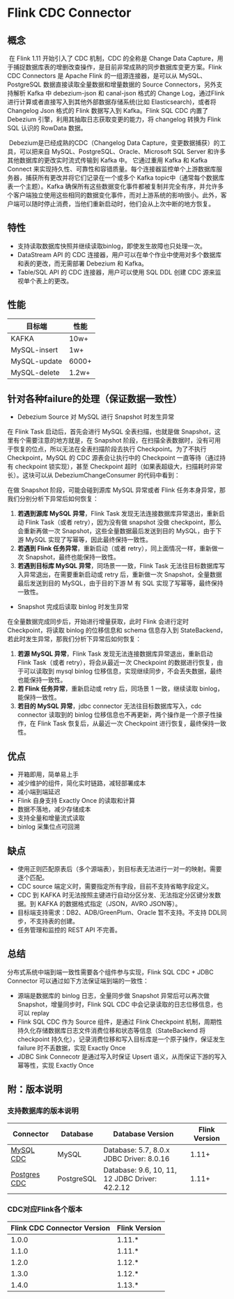 # Flink CDC Connector

## 概念

​        在 Flink 1.11 开始引入了 CDC 机制，CDC 的全称是 Change Data Capture，用于捕捉数据库表的增删改查操作，是目前非常成熟的同步数据库变更方案。Flink CDC Connectors 是 Apache Flink 的一组源连接器，是可以从 MySQL、PostgreSQL 数据直接读取全量数据和增量数据的 Source Connectors，另外支持解析 Kafka 中 debezium-json 和 canal-json 格式的 Change Log，通过Flink 进行计算或者直接写入到其他外部数据存储系统(比如 Elasticsearch)，或者将 Changelog Json 格式的 Flink 数据写入到 Kafka。Flink SQL CDC 内置了 Debezium 引擎，利用其抽取日志获取变更的能力，将 changelog 转换为 Flink SQL 认识的 RowData 数据。

​        Debezium是已经成熟的CDC（Changelog Data Capture，变更数据捕获）的工具，可以把来自 MySQL、PostgreSQL、Oracle、Microsoft SQL Server 和许多其他数据库的更改实时流式传输到 Kafka 中。 它通过重用 Kafka 和 Kafka Connect 来实现持久性、可靠性和容错质量。每个连接器监控单个上游数据库服务器，捕获所有更改并将它们记录在一个或多个 Kafka topic中（通常每个数据库表一个主题）。Kafka 确保所有这些数据变化事件都被复制并完全有序，并允许多个客户端独立使用这些相同的数据变化事件，而对上游系统的影响很小。此外，客户端可以随时停止消费，当他们重新启动时，他们会从上次中断的地方恢复。

## 特性

- 支持读取数据库快照并继续读取binlog，即使发生故障也只处理一次。
- DataStream API 的 CDC 连接器，用户可以在单个作业中使用对多个数据库和表的更改，而无需部署 Debezium 和 Kafka。
- Table/SQL API 的 CDC 连接器，用户可以使用 SQL DDL 创建 CDC 源来监视单个表上的更改。

## 性能

| 目标端       | 性能  |
| ------------ | ----- |
| KAFKA        | 10w+  |
| MySQL-insert | 1w+   |
| MySQL-update | 6000+ |
| MySQL-delete | 1.2w+ |

## 针对各种failure的处理（保证数据一致性）

- Debezium Source 对 MySQL 进行 Snapshot 时发生异常

在 Flink Task 启动后，首先会进行 MySQL 全表扫描，也就是做 Snapshot，这里有个需要注意的地方就是，在 Snapshot 阶段，在扫描全表数据时，没有可用于恢复的位点，所以无法在全表扫描阶段去执行 Checkpoint。为了不执行 Checkpoint，MySQL 的 CDC 源表会让执行中的 Checkpoint 一直等待（通过持有 checkpoint 锁实现），甚至 Checkpoint 超时（如果表超级大，扫描耗时非常长）。这块可以从 DebeziumChangeConsumer 的代码中看到：

在做 Snapshot 阶段，可能会碰到源库 MySQL 异常或者 Flink 任务本身异常，那我们分别分析下异常后如何恢复：

1. **若遇到源库 MySQL 异常**，Flink Task 发现无法连接数据库异常退出，重新启动 Flink Task（或者 retry），因为没有做 snapshot 没做 checkpoint，那么会重新再做一次 Snapshot，这些全量数据最后发送到目的 MySQL，由于下游 MySQL 实现了写幂等，因此最终保持一致性。
2. **若遇到 Flink 任务异常**，重新启动（或者 retry），同上面情况一样，重新做一次 Snapshot，最终也能保持一致性。
3. **若遇到目标库 MySQL 异常**，同场景一一致，Flink Task 无法往目标数据库写入异常退出，在需要重新启动或 retry 后，重新做一次 Snapshot，全量数据最后发送到目的 MySQL，由于目的下游 M 有 SQL 实现了写幂等，最终保持一致性。



- Snapshot 完成后读取 binlog 时发生异常

在全量数据完成同步后，开始进行增量获取，此时 Flink 会进行定时 Checkpoint，将读取 binlog 的位移信息和 schema 信息存入到 StateBackend，若此时发生异常，那我们分析下异常后如何恢复：

1. **若源 MySQL 异常**，Flink Task 发现无法连接数据库异常退出，重新启动 Flink Task（或者 retry），将会从最近一次 Checkpoint 的数据进行恢复，由于可以读取到 mysql binlog 位移信息，实现继续同步，不会丢失数据，最终也能保持一致性。
2. **若 Flink 任务异常**，重新启动或 retry 后，同场景 1 一致，继续读取 binlog，能保持一致性。
3. **若目的 MySQL 异常**，jdbc connector 无法往目标数据库写入，cdc connector 读取到的 binlog 位移信息也不再更新，两个操作是一个原子性操作，在 Flink Task 恢复后，从最近一次 Checkpoint 进行恢复，最终保持一致性。

## 优点

- 开箱即用，简单易上手
- 减少维护的组件，简化实时链路，减轻部署成本
- 减小端到端延迟
- Flink 自身支持 Exactly Once 的读取和计算
- 数据不落地，减少存储成本
- 支持全量和增量流式读取
- binlog 采集位点可回溯

## 缺点

- 使用正则匹配原表后（多个源端表），到目标表无法进行一对一的映射。需要逐个匹配。
- CDC source 端定义时，需要指定所有字段，目前不支持省略字段定义。
- CDC 到 KAFKA 时无法按照主键进行自动分区分发、无法指定分区键分发数据。到 KAFKA 的数据格式指定（JSON，AVRO JSON等）。
- 目标端支持需求：DB2、ADB/GreenPlum、Oracle 暂不支持。不支持 DDL同步，不支持表的创建。
- 任务管理和监控的 REST API 不完善。

## 总结

分布式系统中端到端一致性需要各个组件参与实现，Flink SQL CDC + JDBC Connector 可以通过如下方法保证端到端的一致性：

- 源端是数据库的 binlog 日志，全量同步做 Snapshot 异常后可以再次做 Snapshot，增量同步时，Flink SQL CDC 中会记录读取的日志位移信息，也可以 replay
- Flink SQL CDC 作为 Source 组件，是通过 Flink Checkpoint 机制，周期性持久化存储数据库日志文件消费位移和状态等信息（StateBackend 将 checkpoint 持久化），记录消费位移和写入目标库是一个原子操作，保证发生 failure 时不丢数据，实现 Exactly Once
- JDBC Sink Connecotr 是通过写入时保证 Upsert 语义，从而保证下游的写入幂等性，实现 Exactly Once

## 附：版本说明

### 支持数据库的版本说明

| Connector                                                    | Database   | Database Version                               | Flink Version |
| ------------------------------------------------------------ | ---------- | ---------------------------------------------- | ------------- |
| [MySQL CDC](https://github.com/ververica/flink-cdc-connectors/wiki/MySQL-CDC-Connector) | MySQL      | Database: 5.7, 8.0.x JDBC Driver: 8.0.16       | 1.11+         |
| [Postgres CDC](https://github.com/ververica/flink-cdc-connectors/wiki/Postgres-CDC-Connector) | PostgreSQL | Database: 9.6, 10, 11, 12 JDBC Driver: 42.2.12 | 1.11+         |

### CDC对应Flink各个版本

| Flink CDC Connector Version | Flink Version |
| --------------------------- | ------------- |
| 1.0.0                       | 1.11.*        |
| 1.1.0                       | 1.11.*        |
| 1.2.0                       | 1.12.*        |
| 1.3.0                       | 1.12.*        |
| 1.4.0                       | 1.13.*        |





